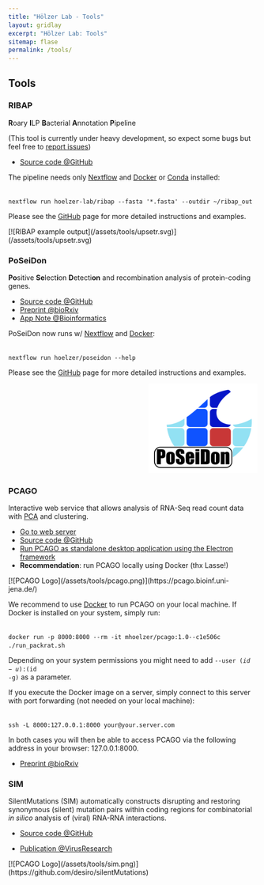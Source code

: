 ```yaml
---
title: "Hölzer Lab - Tools"
layout: gridlay
excerpt: "Hölzer Lab: Tools"
sitemap: flase
permalink: /tools/
---
```


## Tools

<div class="row"><div class="col-sm-6 clearfix">

### RIBAP

**R**oary **I**LP **B**acterial **A**nnotation **P**ipeline

(This tool is currently under heavy development, so expect some bugs but feel free to [report issues](https://github.com/hoelzer-lab/ribap/issues))

- [Source code @GitHub](https://github.com/hoelzer-lab/ribap)

The pipeline needs only [Nextflow](https://www.nextflow.io/) and [Docker](https://docs.docker.com/v17.09/engine/installation/linux/docker-ce/ubuntu/#install-docker-ce) or [Conda](https://docs.conda.io/en/latest/miniconda.html) installed:

<code>
nextflow run hoelzer-lab/ribap --fasta '*.fasta' --outdir ~/ribap_out
</code>

Please see the [GitHub](https://github.com/hoelzer-lab/ribap) page for more detailed instructions and examples.

</div><div class="col-sm-6 clearfix">
[![RIBAP example output](/assets/tools/upsetr.svg)](/assets/tools/upsetr.svg)
</div></div>



<div class="row"><div class="col-sm-6 clearfix">

### PoSeiDon

**Po**sitive **Se**lect**i**on **D**etecti**on** and recombination analysis of protein-coding genes.

- [Source code @GitHub](https://github.com/hoelzer/poseidon)
- [Preprint @bioRxiv](https://www.biorxiv.org/content/10.1101/2020.05.18.102731v1)
- [App Note @Bioinformatics](https://doi.org/10.1093/bioinformatics/btaa695)

PoSeiDon now runs w/ [Nextflow](https://www.nextflow.io/) and [Docker](https://docs.docker.com/v17.09/engine/installation/linux/docker-ce/ubuntu/#install-docker-ce):

<code>
nextflow run hoelzer/poseidon --help
</code>

Please see the [GitHub](https://github.com/hoelzer/poseidon) page for more detailed instructions and examples.

</div><div class="col-sm-6 clearfix">
<!--[![PoSeiDon logo](/assets/tools/poseidon.png)](http://www.rna.uni-jena.de/en/poseidon)-->
<!--<div align="right">[<img src="/assets/tools/poseidon.svg" width="220px">](http://www.rna.uni-jena.de/en/poseidon)-->
<div align="right"><a href="https://github.com/hoelzer/poseidon"><img src="/assets/tools/poseidon.svg" width="220px"></a>
</div></div></div>



<div class="row"><div class="col-sm-6 clearfix">

### PCAGO

Interactive web service that allows analysis of RNA-Seq read count data with [PCA](https://towardsdatascience.com/a-step-by-step-explanation-of-principal-component-analysis-b836fb9c97e2) and clustering.

- [Go to web server](https://pcago.bioinf.uni-jena.de/)
- [Source code @GitHub](https://github.com/hoelzer-lab/pcago)
- [Run PCAGO as standalone desktop application using the Electron framework](https://github.com/hoelzer-lab/pcago/tree/master/src-electron)
- __Recommendation__: run PCAGO locally using Docker (thx Lasse!)

</div><div class="col-sm-6 clearfix">
[![PCAGO Logo](/assets/tools/pcago.png)](https://pcago.bioinf.uni-jena.de/)
</div></div>

We recommend to use [Docker](https://www.docker.com/) to run PCAGO on your local machine. If Docker is installed on your system, simply run:

<code>
docker run -p 8000:8000 --rm -it mhoelzer/pcago:1.0--c1e506c ./run_packrat.sh
</code>

Depending on your system permissions you might need to add <code>--user $(id -u):$(id -g)</code> as a parameter.

If you execute the Docker image on a server, simply connect to this server with port forwarding (not needed on your local machine):

<code>
ssh -L 8000:127.0.0.1:8000 your@your.server.com
</code>

In both cases you will then be able to access PCAGO via the following address in your browser: 127.0.0.1:8000.

- [Preprint @bioRxiv](https://doi.org/10.1101/433078)



<div class="row"><div class="col-sm-6 clearfix">

### SIM

SilentMutations (SIM) automatically constructs disrupting and restoring synonymous (silent) mutation pairs within coding regions for combinatorial _in silico_ analysis of (viral) RNA-RNA interactions.

- [Source code @GitHub](https://github.com/desiro/silentMutations)

- [Publication @VirusResearch](https://doi.org/10.1016/j.virusres.2018.11.005)

</div><div class="col-sm-6 clearfix">
[![PCAGO Logo](/assets/tools/sim.png)](https://github.com/desiro/silentMutations)
</div></div>


